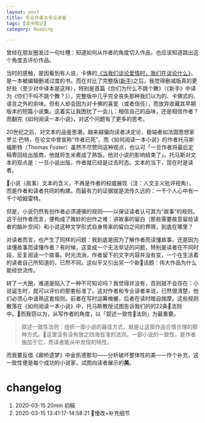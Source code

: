 ```yaml
---
layout: post
title: 专业作者与专业读者
tags: [读书笔记]
category: Reading

---
```


曾经在朋友圈发过一句吐槽：知道如何从作者的角度切入作品，也应该知道跳出这个角度去评价作品。

当时的感触，是因看到有人说，卡佛的[《当我们谈论爱情时，我们在谈论什么》](https://book.douban.com/subject/4010969/)，是一本被编辑删减过度的书。而在对比了完整版([新手](https://book.douban.com/subject/26375108/))之后，我觉得删减版真的更好些（至少对中译本是这样），特别是首篇《你们为什么不跳个舞》（《新手》中译为《你们干吗不跳个舞？》），完整版中几乎完全丧失那种我们以为的、卡佛式的、语言之外的余味。但有人却会因为对卡佛的喜爱（或者信任），而放弃收藏其早期版本的短篇小说集。这着实让我困扰了一会儿：相信自己的品味，还是相信作者？而翻完《如何阅读一本小说》，对这个问题有了更多的思考。

20世纪之后，对文本的品鉴思潮，越来越偏向读者决定论，极端者如法国思想家罗兰·巴特，在论文中曾宣称“作者已死”。而《如何阅读一本小说》的作者托马斯·福斯特（Thomas Foster）虽然不尽赞同这种观点，也认可「一旦作者将最后定稿寄回给出版商，他就将生米煮成了熟饭。他对小说的影响结束了」。托马斯对文本的观点是：一旦小说出版，作者就已经是过去时态。文本的当下，现在时是读者。

小说（故事）文本的含义，不再是作者的权威展现（注：人文主义批评视角），而是作者和读者共同的构建。而最有力的证据就是流传久远的：一千个人心中有一千个哈姆雷特。

但是，小说仍然有创作者必须遵循的规则——以保证读者认可其为“故事”的规则。这于创作者而言，便构成了微妙的创作之难：讲故事的留白（那些需要故意留给读者的脑补空间）和小说这种文学形式自身带来的留白之间的界限，到底在哪里？

对读者而言，也产生了同样的问题：我到底是因为了解作者而读懂故事，还是因为读懂故事而读懂作者？有时候，这变成一个无法举证的问题，特别是读者在不同时段，反复阅读一个故事。时光流淌，作者留下的文字内容并没有变，一个在生活着的读者自己所知道的，已然不同。这似乎又引出另一个新话题：伟大作品为什么能经世流传。

转了一大圈，难道是陷入了一种不可知论吗？我觉得并没有，否则就不会存在：小说诞生时，就可以评价的那套标准了。这对作者和专业读者来说，已然很清楚，他们必须心中谙熟这套规则。前者在写时运筹帷幄，后者在读时暗自揣摩。这些规则散落在《如何阅读一本小说》中，托马斯教授试图告诉我们的的22条法则中。而我窃以为，从写作者的角度，以「叙述一致性法则」为最重要。

> 叙述一致性法则：组织一部小说的最佳方式，就是让这部作品合情合理的那种方式。这里没有没有放之四海皆准的法则。一部小说的一致性，是作者施加于它，而读者能从中发现的特性。

而我要反借《廊桥遗梦》中金凯德那句——分析破坏整体性的美——作个补充，这一致性便是每个成功的小说家，试图向读者展示的**美**。




# changelog
1. 2020-03-15 20min 初稿
2. 2020-03-15 13:41:17-14:58:21 慢改+补充细节
